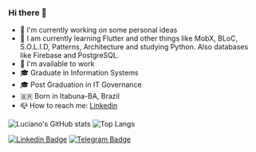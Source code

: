 ### Hi there 👋

- 🔭 I'm currently working on some personal ideas
- 🌱 I am currently learning Flutter and other things like MobX, BLoC, S.O.L.I.D, Patterns, Architecture and studying Python. Also databases like Firebase and PostgreSQL.
- 🎯 I'm available to work
- 🎓 Graduate in Information Systems
- 🎓 Post Graduation in IT Governance
- 🇧🇷 Born in Itabuna-BA, Brazil
- 📪 How to reach me: [Linkedin](https://br.linkedin.com/in/luciano01)

![Luciano's GitHub stats](https://github-readme-stats.vercel.app/api?username=luciano01&layout=compact&theme=github_dark&show_icons=true) 
![Top Langs](https://github-readme-stats.vercel.app/api/top-langs/?username=luciano01&layout=compact&theme=github_dark)

[![Linkedin Badge](https://img.shields.io/badge/-LinkedIn-blue?style=flat-square&logo=Linkedin&logoColor=white&link=LINK_LINKEDIN)](https://www.linkedin.com/in/luciano01/) [![Telegram Badge](https://img.shields.io/badge/-Telegram-blue?style=flat-square&logo=Telegram&logoColor=white&link=LINK_TELEGRAM)](https://t.me/luciiano01)
